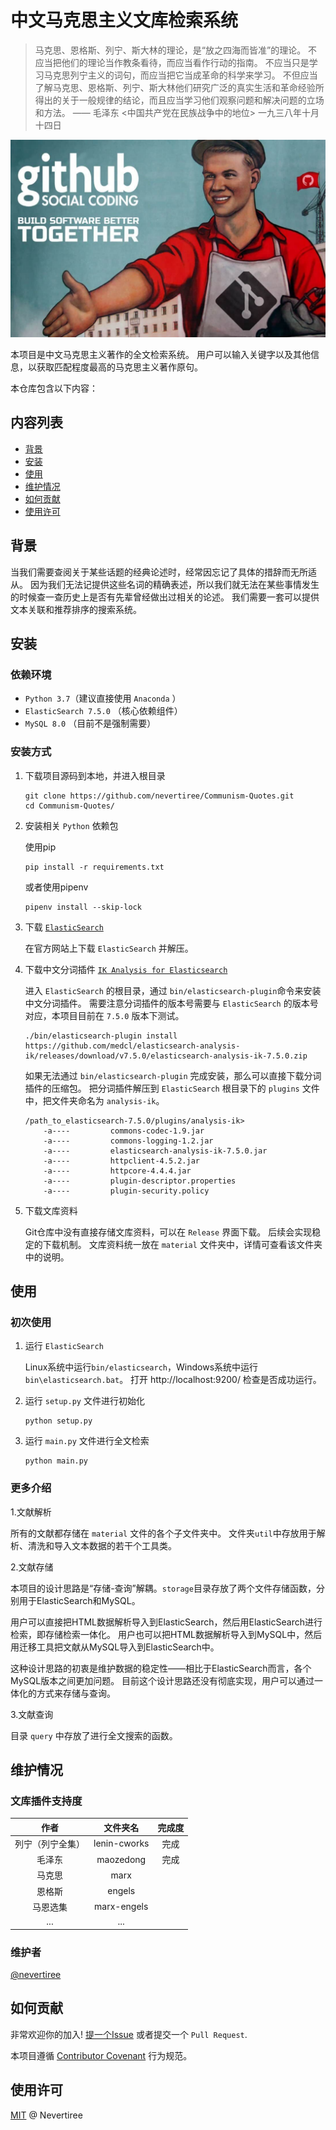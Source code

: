 # 中文马克思主义文库检索系统

> 马克思、恩格斯、列宁、斯大林的理论，是“放之四海而皆准”的理论。
> 不应当把他们的理论当作教条看待，而应当看作行动的指南。
> 不应当只是学习马克思列宁主义的词句，而应当把它当成革命的科学来学习。
> 不但应当了解马克思、恩格斯、列宁、斯大林他们研究广泛的真实生活和革命经验所得出的关于一般规律的结论，而且应当学习他们观察问题和解决问题的立场和方法。
> —— 毛泽东 <中国共产党在民族战争中的地位> 一九三八年十月十四日

![Github Social Coding](docs/git_social.jpg)

本项目是中文马克思主义著作的全文检索系统。
用户可以输入关键字以及其他信息，以获取匹配程度最高的马克思主义著作原句。

本仓库包含以下内容：

## 内容列表

- [背景](#背景)
- [安装](#安装)
- [使用](#使用)
- [维护情况](#维护情况)
- [如何贡献](#如何贡献)
- [使用许可](#使用许可)


## 背景

当我们需要查阅关于某些话题的经典论述时，经常因忘记了具体的措辞而无所适从。
因为我们无法记提供这些名词的精确表述，所以我们就无法在某些事情发生的时候查一查历史上是否有先辈曾经做出过相关的论述。
我们需要一套可以提供文本关联和推荐排序的搜索系统。

## 安装

### 依赖环境

- `Python 3.7`（建议直接使用 `Anaconda` ）
- `ElasticSearch 7.5.0` （核心依赖组件）
- `MySQL 8.0` （目前不是强制需要）

### 安装方式

1. 下载项目源码到本地，并进入根目录
    ```
    git clone https://github.com/nevertiree/Communism-Quotes.git 
    cd Communism-Quotes/
    ```

2. 安装相关 `Python` 依赖包

   使用pip 
   ```
   pip install -r requirements.txt
   ```
   或者使用pipenv
   ```
   pipenv install --skip-lock
   ``` 
    
3. 下载 [`ElasticSearch`](https://www.elastic.co/cn/downloads/elasticsearch)

    在官方网站上下载 `ElasticSearch` 并解压。
    
4. 下载中文分词插件 [`IK Analysis for Elasticsearch`](https://github.com/medcl/elasticsearch-analysis-ik)

    进入 `ElasticSearch` 的根目录，通过 `bin/elasticsearch-plugin`命令来安装中文分词插件。
    需要注意分词插件的版本号需要与 `ElasticSearch` 的版本号对应，本项目目前在 `7.5.0` 版本下测试。
    
    ```
    ./bin/elasticsearch-plugin install https://github.com/medcl/elasticsearch-analysis-ik/releases/download/v7.5.0/elasticsearch-analysis-ik-7.5.0.zip
    ```
   
    如果无法通过 `bin/elasticsearch-plugin` 完成安装，那么可以直接下载分词插件的压缩包。
    把分词插件解压到 `ElasticSearch` 根目录下的 `plugins` 文件中，把文件夹命名为 `analysis-ik`。
    
    ```
    /path_to_elasticsearch-7.5.0/plugins/analysis-ik>
        -a----         commons-codec-1.9.jar
        -a----         commons-logging-1.2.jar
        -a----         elasticsearch-analysis-ik-7.5.0.jar
        -a----         httpclient-4.5.2.jar
        -a----         httpcore-4.4.4.jar
        -a----         plugin-descriptor.properties
        -a----         plugin-security.policy
    ```

5. 下载文库资料

    Git仓库中没有直接存储文库资料，可以在 `Release` 界面下载。
    后续会实现稳定的下载机制。
    文库资料统一放在 `material` 文件夹中，详情可查看该文件夹中的说明。
   
## 使用

### 初次使用

1. 运行 `ElasticSearch` 

   Linux系统中运行`bin/elasticsearch`，Windows系统中运行` bin\elasticsearch.bat `。
   打开 http://localhost:9200/ 检查是否成功运行。

2. 运行 `setup.py` 文件进行初始化

    ```
    python setup.py
    ```
   
3. 运行 `main.py` 文件进行全文检索
    
   ```
   python main.py
   ```

### 更多介绍

  1.文献解析

所有的文献都存储在 `material` 文件的各个子文件夹中。
文件夹`util`中存放用于解析、清洗和导入文本数据的若干个工具类。

  2.文献存储

本项目的设计思路是“存储-查询”解耦。`storage`目录存放了两个文件存储函数，分别用于ElasticSearch和MySQL。

用户可以直接把HTML数据解析导入到ElasticSearch，然后用ElasticSearch进行检索，即存储检索一体化。
用户也可以把HTML数据解析导入到MySQL中，然后用迁移工具把文献从MySQL导入到ElasticSearch中。

这种设计思路的初衷是维护数据的稳定性——相比于ElasticSearch而言，各个MySQL版本之间更加问题。
目前这个设计思路还没有彻底实现，用户可以通过一体化的方式来存储与查询。

  3.文献查询

目录 `query` 中存放了进行全文搜索的函数。

## 维护情况

### 文库插件支持度

|  作者          | 文件夹名      | 完成度 |
|  :---:         | :---:        | :---: |
| 列宁（列宁全集）| lenin-cworks | 完成 |
| 毛泽东         | maozedong     | 完成 |
| 马克思         | marx          | |
| 恩格斯         | engels        | |
| 马恩选集       | marx-engels   | |
| ...            | ...           | |

### 维护者

[@nevertiree](https://github.com/nevertiree)

## 如何贡献

非常欢迎你的加入! 
[提一个Issue](https://github.com/nevertiree/Communism-Quotes/issues/new)
或者提交一个 `Pull Request`.

本项目遵循 [Contributor Covenant](http://contributor-covenant.org/version/1/3/0/) 行为规范。

## 使用许可

[MIT](LICENSE) @ Nevertiree
